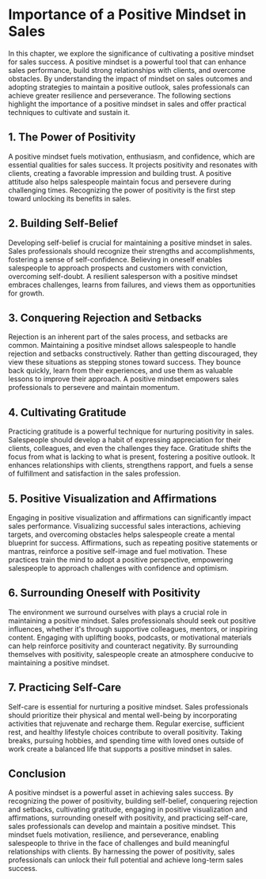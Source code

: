 Importance of a Positive Mindset in Sales
==================================================

In this chapter, we explore the significance of cultivating a positive mindset for sales success. A positive mindset is a powerful tool that can enhance sales performance, build strong relationships with clients, and overcome obstacles. By understanding the impact of mindset on sales outcomes and adopting strategies to maintain a positive outlook, sales professionals can achieve greater resilience and perseverance. The following sections highlight the importance of a positive mindset in sales and offer practical techniques to cultivate and sustain it.

1\. The Power of Positivity
--------------------------

A positive mindset fuels motivation, enthusiasm, and confidence, which are essential qualities for sales success. It projects positivity and resonates with clients, creating a favorable impression and building trust. A positive attitude also helps salespeople maintain focus and persevere during challenging times. Recognizing the power of positivity is the first step toward unlocking its benefits in sales.

2\. Building Self-Belief
-----------------------

Developing self-belief is crucial for maintaining a positive mindset in sales. Sales professionals should recognize their strengths and accomplishments, fostering a sense of self-confidence. Believing in oneself enables salespeople to approach prospects and customers with conviction, overcoming self-doubt. A resilient salesperson with a positive mindset embraces challenges, learns from failures, and views them as opportunities for growth.

3\. Conquering Rejection and Setbacks
------------------------------------

Rejection is an inherent part of the sales process, and setbacks are common. Maintaining a positive mindset allows salespeople to handle rejection and setbacks constructively. Rather than getting discouraged, they view these situations as stepping stones toward success. They bounce back quickly, learn from their experiences, and use them as valuable lessons to improve their approach. A positive mindset empowers sales professionals to persevere and maintain momentum.

4\. Cultivating Gratitude
------------------------

Practicing gratitude is a powerful technique for nurturing positivity in sales. Salespeople should develop a habit of expressing appreciation for their clients, colleagues, and even the challenges they face. Gratitude shifts the focus from what is lacking to what is present, fostering a positive outlook. It enhances relationships with clients, strengthens rapport, and fuels a sense of fulfillment and satisfaction in the sales profession.

5\. Positive Visualization and Affirmations
------------------------------------------

Engaging in positive visualization and affirmations can significantly impact sales performance. Visualizing successful sales interactions, achieving targets, and overcoming obstacles helps salespeople create a mental blueprint for success. Affirmations, such as repeating positive statements or mantras, reinforce a positive self-image and fuel motivation. These practices train the mind to adopt a positive perspective, empowering salespeople to approach challenges with confidence and optimism.

6\. Surrounding Oneself with Positivity
--------------------------------------

The environment we surround ourselves with plays a crucial role in maintaining a positive mindset. Sales professionals should seek out positive influences, whether it's through supportive colleagues, mentors, or inspiring content. Engaging with uplifting books, podcasts, or motivational materials can help reinforce positivity and counteract negativity. By surrounding themselves with positivity, salespeople create an atmosphere conducive to maintaining a positive mindset.

7\. Practicing Self-Care
-----------------------

Self-care is essential for nurturing a positive mindset. Sales professionals should prioritize their physical and mental well-being by incorporating activities that rejuvenate and recharge them. Regular exercise, sufficient rest, and healthy lifestyle choices contribute to overall positivity. Taking breaks, pursuing hobbies, and spending time with loved ones outside of work create a balanced life that supports a positive mindset in sales.

Conclusion
----------

A positive mindset is a powerful asset in achieving sales success. By recognizing the power of positivity, building self-belief, conquering rejection and setbacks, cultivating gratitude, engaging in positive visualization and affirmations, surrounding oneself with positivity, and practicing self-care, sales professionals can develop and maintain a positive mindset. This mindset fuels motivation, resilience, and perseverance, enabling salespeople to thrive in the face of challenges and build meaningful relationships with clients. By harnessing the power of positivity, sales professionals can unlock their full potential and achieve long-term sales success.
